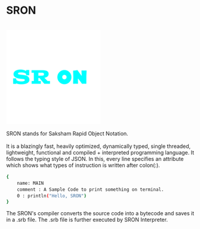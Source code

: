 # SRON

<code> <img width="50%" src="./Pictures/SRON_transparent.png" alt="logo"> </code>

SRON stands for Saksham Rapid Object Notation.<br/> <br/>
It is a blazingly fast, heavily optimized, dynamically typed, single threaded, lightweight, functional and compiled + interpreted programming language.
It follows the typing style of JSON. In this, every line specifies an attribute which shows what types of instruction is written after colon(:).

```bash
{
    name: MAIN
    comment : A Sample Code to print something on terminal.
    0 : println("Hello, SRON")    
}
```

The SRON's compiler converts the source code into a bytecode and saves it in a .srb file.
The .srb file is further executed by SRON Interpreter.
